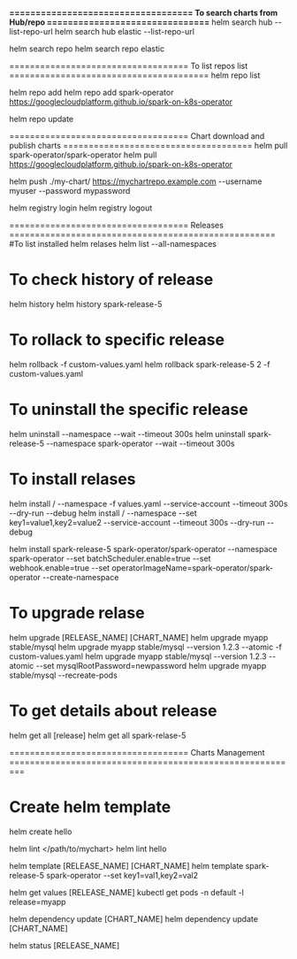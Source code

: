 **=================================== To search charts from Hub/repo ===============================**
helm search hub <keyword> --list-repo-url
helm search hub elastic --list-repo-url

helm search repo <keyword>
helm search repo elastic 

=================================== To list repos list =======================================
helm repo list

helm repo add <repo-name> <repo-url>
helm repo add spark-operator https://googlecloudplatform.github.io/spark-on-k8s-operator

helm repo update

=================================== Chart download and publish charts =====================================
helm pull spark-operator/spark-operator
helm pull https://googlecloudplatform.github.io/spark-on-k8s-operator

helm push ./my-chart/ https://mychartrepo.example.com --username myuser --password mypassword

helm registry login <host>
helm registry logout <host>

=================================== Releases ====================================================
#To list installed helm relases
helm list --all-namespaces

# To check history of release
helm history <release-name>
helm history spark-release-5

# To rollack to specific release
helm rollback <release-name> <revision-name> -f custom-values.yaml
helm rollback spark-release-5 2 -f custom-values.yaml

# To uninstall the specific release
helm uninstall <release-name> --namespace <namespace> --wait --timeout 300s
helm uninstall spark-release-5  --namespace spark-operator --wait --timeout 300s

# To install relases
helm install <release-name> <repo>/<chart-name> --namespace <namespace> -f values.yaml --service-account <service-account> --timeout 300s --dry-run --debug
helm install <release-name> <repo>/<chart-name> --namespace <namespace> --set key1=value1,key2=value2 --service-account <service-account> --timeout 300s --dry-run --debug 

helm install spark-release-5 spark-operator/spark-operator --namespace spark-operator --set batchScheduler.enable=true --set webhook.enable=true --set operatorImageName=spark-operator/spark-operator --create-namespace

# To upgrade relase 
helm upgrade [RELEASE_NAME] [CHART_NAME]
helm upgrade myapp stable/mysql
helm upgrade myapp stable/mysql --version 1.2.3 --atomic -f custom-values.yaml
helm upgrade myapp stable/mysql --version 1.2.3 --atomic --set mysqlRootPassword=newpassword
helm upgrade myapp stable/mysql --recreate-pods

# To get details about release 
helm get all [release]
helm get all spark-relase-5

=================================== Charts Management =========================================================
# Create helm template
helm create hello

helm lint </path/to/mychart>
helm lint hello

helm template [RELEASE_NAME] [CHART_NAME]
helm template spark-release-5 spark-operator --set key1=val1,key2=val2


helm get values [RELEASE_NAME]
kubectl get pods -n default -l release=myapp

helm dependency update [CHART_NAME]
helm dependency update [CHART_NAME]

helm status [RELEASE_NAME]
